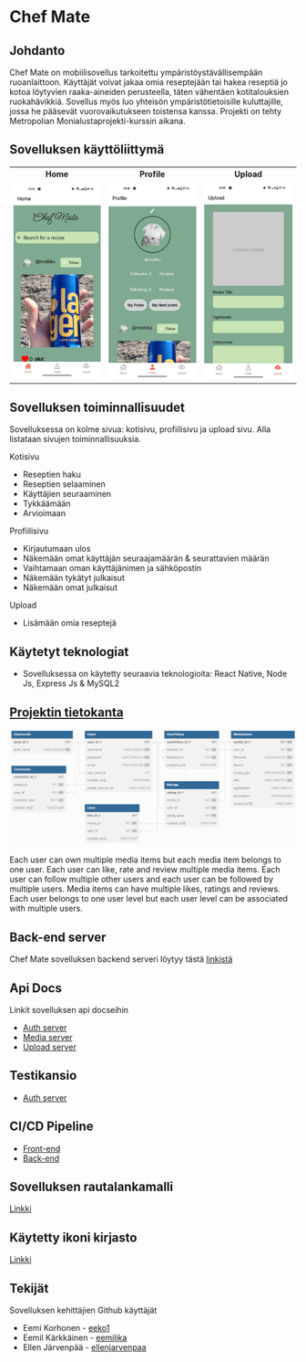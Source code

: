 <h1>
    Chef Mate
</h1>

## Johdanto

Chef Mate on mobiilisovellus tarkoitettu ympäristöystävällisempään ruoanlaittoon.
Käyttäjät voivat jakaa omia reseptejään tai hakea reseptiä jo kotoa löytyvien raaka-aineiden perusteella, täten vähentäen kotitalouksien ruokahävikkiä.
Sovellus myös luo yhteisön ympäristötietoisille kuluttajille, jossa he pääsevät vuorovaikutukseen toistensa kanssa. Projekti on tehty Metropolian Monialustaprojekti-kurssin aikana.

## Sovelluksen käyttöliittymä

<table>
  <tr>
    <th>Home</th>
    <th>Profile</th>
    <th>Upload</th>
  </tr>
  <tr>
    <td><img src="./assets/screenshots/Chefmate-homepage.jpg" alt="Homepage" width="200"/></td>
    <td><img src="./assets/screenshots/Chefmate-profilepage.jpg" alt="Profile Page" width="200"/></td>
    <td><img src="./assets/screenshots/Chefmate-uploadpage.jpg" alt="Upload Page" width="200"/></td>
  </tr>
</table>

## Sovelluksen toiminnallisuudet

Sovelluksessa on kolme sivua: kotisivu, profiilisivu ja upload sivu. Alla listataan sivujen toiminnallisuuksia.

Kotisivu

- Reseptien haku
- Reseptien selaaminen
- Käyttäjien seuraaminen
- Tykkäämään
- Arvioimaan

Profiilisivu

- Kirjautumaan ulos
- Näkemään omat käyttäjän seuraajamäärän & seurattavien määrän
- Vaihtamaan oman käyttäjänimen ja sähköpostin
- Näkemään tykätyt julkaisut
- Näkemään omat julkaisut

Upload

- Lisämään omia reseptejä

## Käytetyt teknologiat

- Sovelluksessa on käytetty seuraavia teknologioita: React Native, Node Js, Express Js & MySQL2

## [Projektin tietokanta](https://github.com/eeko1/Chef-Mate-Backend/blob/main/database.sql)

<img src="./assets/database-diagram.png" alt="SQL Diagram" width="900">

Each user can own multiple media items but each media item belongs to one user. Each user can like, rate and review multiple media items.
Each user can follow multiple other users and each user can be followed by multiple users. Media items can have multiple likes, ratings and reviews.
Each user belongs to one user level but each user level can be associated with multiple users.

## Back-end server

Chef Mate sovelluksen backend serveri löytyy tästä [linkistä](https://github.com/eeko1/Chef-Mate-Backend)

## Api Docs

Linkit sovelluksen api docseihin

- [Auth server](https://users.metropolia.fi/~eemiko/Apidocs/Auth-server/)
- [Media server](https://users.metropolia.fi/~eemiko/Apidocs/Media-Api/)
- [Upload server](https://users.metropolia.fi/~eemiko/Apidocs/Upload-server/)

## Testikansio

- [Auth server](https://github.com/eeko1/Chef-Mate-Backend/tree/main/servers/auth-server/test)

## CI/CD Pipeline

- [Front-end](https://github.com/eeko1/Chef-Mate-Frontend/tree/main/.github/workflows)
- [Back-end](https://github.com/eeko1/Chef-Mate-Backend/tree/main/.github/workflows)

## Sovelluksen rautalankamalli

[Linkki](https://www.figma.com/file/pSZZJuq3HMJxlCc6EUkCh0/chef-mate?type=design&node-id=1-2&mode=design&t=orntoBIQE01FHznn-0)

## Käytetty ikoni kirjasto

[Linkki](https://oblador.github.io/react-native-vector-icons/)

## Tekijät

Sovelluksen kehittäjien Github käyttäjät

- Eemi Korhonen - [eeko1](https://github.com/eeko1)
- Eemil Kärkkäinen - [eemiljka](https://github.com/eemiljka)
- Ellen Järvenpää - [ellenjarvenpaa](https://github.com/ellenjarvenpaa)
